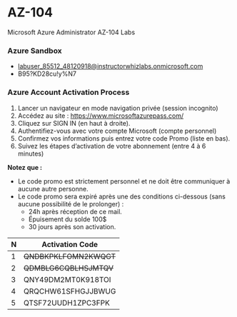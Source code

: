 # AZ-104
Microsoft Azure Administrator AZ-104 Labs

### Azure Sandbox

* labuser_85512_48120918@instructorwhizlabs.onmicrosoft.com
* B95?KD28cu!y%N7

### Azure Account Activation Process

1. Lancer un navigateur en mode navigation privée (session incognito)
2. Accédez au site : https://www.microsoftazurepass.com/
3. Cliquez sur SIGN IN (en haut à droite).
4. Authentifiez-vous avec votre compte Microsoft (compte personnel)
5. Confirmez vos informations puis entrez votre code Promo (liste en bas).
6. Suivez les étapes d’activation de votre abonnement (entre 4 à 6 minutes)

**Notez que :**
* Le code promo est strictement personnel et ne doit être communiquer à aucune autre personne.
* Le code promo sera expiré après une des conditions ci-dessous (sans aucune possibilité de le prolonger) :
   * 24h après réception de ce mail.
   * Épuisement du solde 100$
   * 30 jours après son activation.

N  | Activation Code
------------- | -------------
1  | ~~QNDBKPKLFOMN2KWQGT~~
2 |  ~~QDMBLG6CQBLHSJMTQV~~
3 |  QNY49DM2MT0K918TOI
4 |  QRQCHW61SFHGJJBWUG
5 |  QTSF72UUDH1ZPC3FPK
